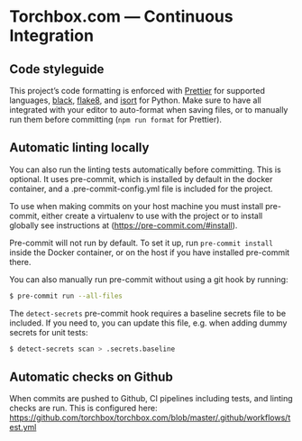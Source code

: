# Torchbox.com — Continuous Integration

## Code styleguide

This project’s code formatting is enforced with [Prettier](https://prettier.io/) for supported languages, [black](https://github.com/psf/black), [flake8](https://github.com/pycqa/flake8), and [isort](https://github.com/PyCQA/isort) for Python. Make sure to have all integrated with your editor to auto-format when saving files, or to manually run them before committing (`npm run format` for Prettier).

## Automatic linting locally

You can also run the linting tests automatically before committing. This is optional. It uses pre-commit, which is installed by default in the docker container, and a .pre-commit-config.yml file is included for the project.

To use when making commits on your host machine you must install pre-commit, either create a virtualenv to use with the project or to install globally see instructions at (https://pre-commit.com/#install).

Pre-commit will not run by default. To set it up, run `pre-commit install` inside the Docker container, or on the host if you have installed pre-commit there.

You can also manually run pre-commit without using a git hook by running:

```bash
$ pre-commit run --all-files
```

The `detect-secrets` pre-commit hook requires a baseline secrets file to be included. If you need to, you can update this file, e.g. when adding dummy secrets for unit tests:

```bash
$ detect-secrets scan > .secrets.baseline
```

## Automatic checks on Github

When commits are pushed to Github, CI pipelines including tests, and linting checks are run. This is configured here: https://github.com/torchbox/torchbox.com/blob/master/.github/workflows/test.yml
